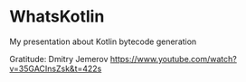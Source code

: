 # WhatsKotlin
My presentation about Kotlin bytecode generation

Gratitude: Dmitry Jemerov
https://www.youtube.com/watch?v=35GACInsZsk&t=422s
